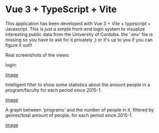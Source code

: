 # Vue 3 + TypeScript + Vite
 This application has been developed with Vue 3 + Vite + typescript + Javascript. This is just a simple front-end login system to visualize interesting public data from the University of Cordoba. the '.env' file is missing so you have to ask for it privately ;) or it's up to you if you can figure it out!! 

 Real screenshots of the views:


 login:

 
 
 [image](https://github.com/mespitiavilladiego90s/AppDiplomado/assets/97072616/8eaa1a7b-8741-49d7-9156-f4ca8cddda11)




Intelligent filter to show some statistics about the amount people in a program/faculty for each period since 2015-1. 


 [image](https://github.com/mespitiavilladiego90s/AppDiplomado/assets/97072616/c1b61fc8-4b8e-4880-a766-d5f4e1a4b1d5)




A graph between 'programs' and the number of people in it, filtered by genres/total amount of people, for each period since 2015-1.



[image](https://github.com/mespitiavilladiego90s/AppDiplomado/assets/97072616/1be79cfb-8aae-495b-a0e7-b50783832997)
